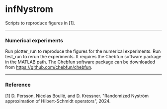 # infNystrom
Scripts to reproduce figures in [1].

---------------------------------------------------------------------
### Numerical experiments
Run plotter_run to reproduce the figures for the numerical experiments. Run test_run to rerun the experiments. It requires the Chebfun software package in the MATLAB path. The Chebfun software package can be downloaded from https://github.com/chebfun/chebfun.

---------------------------------------------------------------------
### Reference
[1] D. Persson, Nicolas Boullé, and D. Kressner. "Randomized Nyström approximation of Hilbert-Schmidt operators", 2024.
